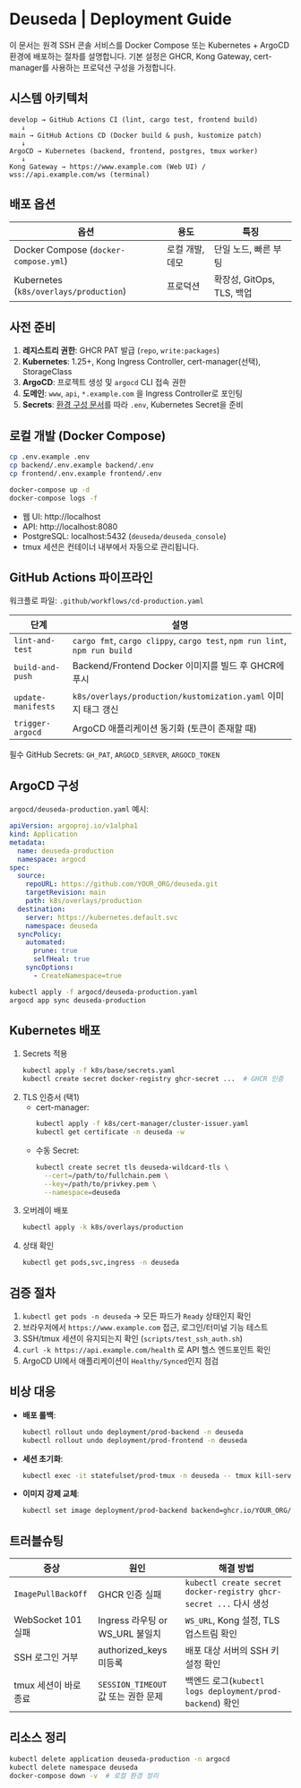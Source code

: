 # Deuseda | Deployment Guide

이 문서는 원격 SSH 콘솔 서비스를 Docker Compose 또는 Kubernetes + ArgoCD 환경에 배포하는 절차를 설명합니다. 기본 설정은 GHCR, Kong Gateway, cert-manager를 사용하는 프로덕션 구성을 가정합니다.

## 시스템 아키텍처

```
develop → GitHub Actions CI (lint, cargo test, frontend build)
   ↓
main → GitHub Actions CD (Docker build & push, kustomize patch)
   ↓
ArgoCD → Kubernetes (backend, frontend, postgres, tmux worker)
   ↓
Kong Gateway → https://www.example.com (Web UI) / wss://api.example.com/ws (terminal)
```

## 배포 옵션

| 옵션 | 용도 | 특징 |
| ---- | ---- | ---- |
| Docker Compose (`docker-compose.yml`) | 로컬 개발, 데모 | 단일 노드, 빠른 부팅 |
| Kubernetes (`k8s/overlays/production`) | 프로덕션 | 확장성, GitOps, TLS, 백업 |

## 사전 준비

1. **레지스트리 권한**: GHCR PAT 발급 (`repo`, `write:packages`)
2. **Kubernetes**: 1.25+, Kong Ingress Controller, cert-manager(선택), StorageClass
3. **ArgoCD**: 프로젝트 생성 및 `argocd` CLI 접속 권한
4. **도메인**: `www`, `api`, `*.example.com` 을 Ingress Controller로 포인팅
5. **Secrets**: [환경 구성 문서](./environment.md)를 따라 `.env`, Kubernetes Secret을 준비

## 로컬 개발 (Docker Compose)

```bash
cp .env.example .env
cp backend/.env.example backend/.env
cp frontend/.env.example frontend/.env

docker-compose up -d
docker-compose logs -f
```

- 웹 UI: http://localhost  
- API: http://localhost:8080  
- PostgreSQL: localhost:5432 (`deuseda/deuseda_console`)
- tmux 세션은 컨테이너 내부에서 자동으로 관리됩니다.

## GitHub Actions 파이프라인

워크플로 파일: `.github/workflows/cd-production.yaml`

| 단계 | 설명 |
| ---- | ---- |
| `lint-and-test` | `cargo fmt`, `cargo clippy`, `cargo test`, `npm run lint`, `npm run build` |
| `build-and-push` | Backend/Frontend Docker 이미지를 빌드 후 GHCR에 푸시 |
| `update-manifests` | `k8s/overlays/production/kustomization.yaml` 이미지 태그 갱신 |
| `trigger-argocd` | ArgoCD 애플리케이션 동기화 (토큰이 존재할 때) |

필수 GitHub Secrets: `GH_PAT`, `ARGOCD_SERVER`, `ARGOCD_TOKEN`

## ArgoCD 구성

`argocd/deuseda-production.yaml` 예시:
```yaml
apiVersion: argoproj.io/v1alpha1
kind: Application
metadata:
  name: deuseda-production
  namespace: argocd
spec:
  source:
    repoURL: https://github.com/YOUR_ORG/deuseda.git
    targetRevision: main
    path: k8s/overlays/production
  destination:
    server: https://kubernetes.default.svc
    namespace: deuseda
  syncPolicy:
    automated:
      prune: true
      selfHeal: true
    syncOptions:
      - CreateNamespace=true
```

```bash
kubectl apply -f argocd/deuseda-production.yaml
argocd app sync deuseda-production
```

## Kubernetes 배포

1. Secrets 적용  
   ```bash
   kubectl apply -f k8s/base/secrets.yaml
   kubectl create secret docker-registry ghcr-secret ...  # GHCR 인증
   ```
2. TLS 인증서 (택1)
   - cert-manager:
     ```bash
     kubectl apply -f k8s/cert-manager/cluster-issuer.yaml
     kubectl get certificate -n deuseda -w
     ```
   - 수동 Secret:
     ```bash
     kubectl create secret tls deuseda-wildcard-tls \
       --cert=/path/to/fullchain.pem \
       --key=/path/to/privkey.pem \
       --namespace=deuseda
     ```
3. 오버레이 배포  
   ```bash
   kubectl apply -k k8s/overlays/production
   ```
4. 상태 확인  
   ```bash
   kubectl get pods,svc,ingress -n deuseda
   ```

## 검증 절차

1. `kubectl get pods -n deuseda` → 모든 파드가 `Ready` 상태인지 확인
2. 브라우저에서 `https://www.example.com` 접근, 로그인/터미널 기능 테스트
3. SSH/tmux 세션이 유지되는지 확인 (`scripts/test_ssh_auth.sh`)
4. `curl -k https://api.example.com/health` 로 API 헬스 엔드포인트 확인
5. ArgoCD UI에서 애플리케이션이 `Healthy/Synced`인지 점검

## 비상 대응

- **배포 롤백**:  
  ```bash
  kubectl rollout undo deployment/prod-backend -n deuseda
  kubectl rollout undo deployment/prod-frontend -n deuseda
  ```
- **세션 초기화**:  
  ```bash
  kubectl exec -it statefulset/prod-tmux -n deuseda -- tmux kill-server
  ```
- **이미지 강제 교체**:  
  ```bash
  kubectl set image deployment/prod-backend backend=ghcr.io/YOUR_ORG/deuseda-backend:manual -n deuseda
  ```

## 트러블슈팅

| 증상 | 원인 | 해결 방법 |
| ---- | ---- | -------- |
| `ImagePullBackOff` | GHCR 인증 실패 | `kubectl create secret docker-registry ghcr-secret ...` 다시 생성 |
| WebSocket 101 실패 | Ingress 라우팅 or WS_URL 불일치 | `WS_URL`, Kong 설정, TLS 업스트림 확인 |
| SSH 로그인 거부 | authorized_keys 미등록 | 배포 대상 서버의 SSH 키 설정 확인 |
| tmux 세션이 바로 종료 | `SESSION_TIMEOUT` 값 또는 권한 문제 | 백엔드 로그(`kubectl logs deployment/prod-backend`) 확인 |

## 리소스 정리

```bash
kubectl delete application deuseda-production -n argocd
kubectl delete namespace deuseda
docker-compose down -v  # 로컬 환경 정리
```

